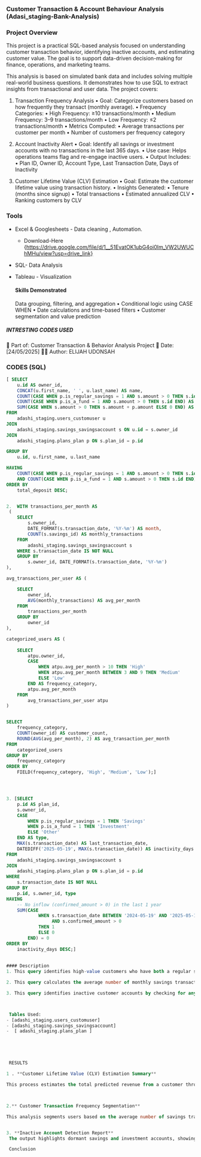 ### Customer Transaction & Account Behaviour Analysis (Adasi_staging-Bank-Analysis)

### Project Overview 
This project is a practical SQL-based analysis focused on understanding customer transaction behavior, identifying inactive accounts, and estimating customer value.
The goal is to support data-driven decision-making for finance, operations, and marketing teams.

This analysis is based on simulated bank data and includes solving multiple real-world business questions. It demonstrates how to use SQL to extract insights from transactional and user data. The project covers:

1. Transaction Frequency Analysis
	•	Goal: Categorize customers based on how frequently they transact (monthly average).
	•	Frequency Categories:
	•	High Frequency: ≥10 transactions/month
	•	Medium Frequency: 3–9 transactions/month
	•	Low Frequency: ≤2 transactions/month
	•	Metrics Computed:
	•	Average transactions per customer per month
	•	Number of customers per frequency category

2. Account Inactivity Alert
	•	Goal: Identify all savings or investment accounts with no transactions in the last 365 days.
	•	Use case: Helps operations teams flag and re-engage inactive users.
	•	Output Includes:
	•	Plan ID, Owner ID, Account Type, Last Transaction Date, Days of Inactivity

3. Customer Lifetime Value (CLV) Estimation
	•	Goal: Estimate the customer lifetime value using transaction history.
	•	Insights Generated:
	•	Tenure (months since signup)
	•	Total transactions
	•	Estimated annualized CLV
	•	Ranking customers by CLV


### Tools 

- Excel & Googlesheets - Data cleaning , Automation.
   - Download-Here {https://drive.google.com/file/d/1__51EvatOK1ubG4oi0Im_VW2UWUChMHu/view?usp=drive_link}
- SQL- Data Analysis
- Tableau - Visualization

  #### Skills Demonstrated
  Data grouping, filtering, and aggregation
	•	Conditional logic using CASE WHEN
	•	Date calculations and time-based filters
	•	Customer segmentation and value prediction

##### INTRESTING CODES USED 

📁 Part of: Customer Transaction & Behavior Analysis Project
📅 Date: [24/05/2025]
👨‍💻 Author: ELIJAH UDONSAH
### CODES (SQL)
```sql	
[ SELECT 
    u.id AS owner_id,
    CONCAT(u.first_name, ' ', u.last_name) AS name,
    COUNT(CASE WHEN p.is_regular_savings = 1 AND s.amount > 0 THEN s.id END) AS savings_count,
    COUNT(CASE WHEN p.is_a_fund = 1 AND s.amount > 0 THEN s.id END) AS mutual_fund_count,
    SUM(CASE WHEN s.amount > 0 THEN s.amount + p.amount ELSE 0 END) AS total_deposit
FROM 
    adashi_staging.users_customuser u
JOIN 
    adashi_staging.savings_savingsaccount s ON u.id = s.owner_id
JOIN 
    adashi_staging.plans_plan p ON s.plan_id = p.id

GROUP BY 
    u.id, u.first_name, u.last_name

HAVING 
    COUNT(CASE WHEN p.is_regular_savings = 1 AND s.amount > 0 THEN s.id END) > 0
    AND COUNT(CASE WHEN p.is_a_fund = 1 AND s.amount > 0 THEN s.id END) > 0
ORDER BY 
    total_deposit DESC;


2.  WITH transactions_per_month AS
 (
    SELECT 
        s.owner_id,
        DATE_FORMAT(s.transaction_date, '%Y-%m') AS month,
        COUNT(s.savings_id) AS monthly_transactions
    FROM 
        adashi_staging.savings_savingsaccount s
    WHERE s.transaction_date IS NOT NULL
    GROUP BY 
        s.owner_id, DATE_FORMAT(s.transaction_date, '%Y-%m')
),

avg_transactions_per_user AS (

    SELECT 
        owner_id,
        AVG(monthly_transactions) AS avg_per_month
    FROM 
        transactions_per_month
    GROUP BY 
        owner_id
),

categorized_users AS (
    
    SELECT 
        atpu.owner_id,
        CASE 
            WHEN atpu.avg_per_month > 10 THEN 'High'
            WHEN atpu.avg_per_month BETWEEN 3 AND 9 THEN 'Medium'
            ELSE 'Low'
        END AS frequency_category,
        atpu.avg_per_month
    FROM 
        avg_transactions_per_user atpu
)


SELECT 
    frequency_category,
    COUNT(owner_id) AS customer_count,
    ROUND(AVG(avg_per_month), 2) AS avg_transaction_per_month
FROM 
    categorized_users
GROUP BY 
    frequency_category
ORDER BY 
    FIELD(frequency_category, 'High', 'Medium', 'Low');]




3. [SELECT 
    p.id AS plan_id,
    s.owner_id,
    CASE 
        WHEN p.is_regular_savings = 1 THEN 'Savings'
        WHEN p.is_a_fund = 1 THEN 'Investment'
        ELSE 'Other'
    END AS type,
    MAX(s.transaction_date) AS last_transaction_date,
    DATEDIFF('2025-05-19', MAX(s.transaction_date)) AS inactivity_days
FROM 
    adashi_staging.savings_savingsaccount s
JOIN 
    adashi_staging.plans_plan p ON s.plan_id = p.id
WHERE 
    s.transaction_date IS NOT NULL
GROUP BY 
    p.id, s.owner_id, type
HAVING 
    -- No inflow (confirmed_amount > 0) in the last 1 year
    SUM(CASE 
            WHEN s.transaction_date BETWEEN '2024-05-19' AND '2025-05-19'
                 AND s.confirmed_amount > 0 
            THEN 1 
            ELSE 0 
        END) = 0
ORDER BY 
    inactivity_days DESC;]
    
    
#### Description
1. This query identifies high-value customers who have both a regular savings plan and a mutual fund (investment) plan, with at least one funded account in each category. For each qualified user, it returns the number of regular savings accounts, the number of mutual fund accounts, and the total amount deposited across all their plans. This insight helps the business understand customer engagement across multiple financial products and supports targeted cross-selling strategies.

2. This query calculates the average number of monthly savings transactions for each user and categorizes them into High, Medium, or Low based on their activity. It then returns the number of users in each category and their average transaction rate per month.

3. This query identifies inactive customer accounts by checking for any savings or investment transactions (with confirmed amounts) in the past year. It groups records by plan and account owner, classifies the plan type (Savings, Investment, or Other), and calculates the number of days since the last transaction. Only accounts with no confirmed inflow in the last year are included.



 Tables Used:
- [adashi_staging.users_customuser]
- [adashi_staging.savings_savingsaccount]
-  [ adashi_staging.plans_plan ]





 RESULTS 

1 . **Customer Lifetime Value (CLV) Estimation Summary**

This process estimates the total predicted revenue from a customer throughout their relationship with the business. It identifies high-value users to enhance targeted marketing and retention efforts. The output includes the account owner’s unique ID, full name, number of savings and mutual fund transactions, and total deposits across all accounts.



2.** Customer Transaction Frequency Segmentation**

This analysis segments users based on the average number of savings transactions they perform monthly. By calculating transaction frequency per user and categorizing them into High, Medium, or Low activity levels, the business can identify engagement patterns. Combined with Customer Lifetime Value (CLV) insights, this helps prioritize retention and marketing strategies toward highly active and valuable customers. The output shows each frequency category, the number of users in each, and their average monthly transaction rate.


3. **Inactive Account Detection Report**
 The output highlights dormant savings and investment accounts, showing users who haven’t made any inflow transactions in over a year. This helps the business identify disengaged customers for potential re-engagement strategies or account cleanup efforts. The results are sorted by the longest inactivity period, prioritizing the most inactive users.

 Conclusion 
